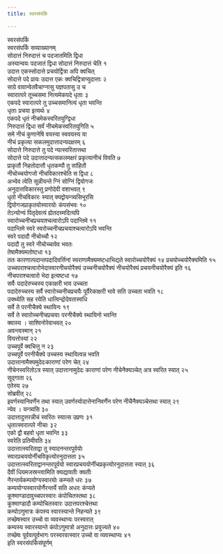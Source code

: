 ```yaml
---
title: स्वरसंपर्कि

---
```

स्वरसंपर्कि  
स्वरसंपर्कि सव्याख्यानम्  
सोदात्तं निरुदात्तं च पदजातमिति द्विधा  
अस्यान्वयः पदजातं द्विधा सोदात्तं निरुदात्तं चेति १  
उदात्त एकस्सोदात्ते प्रचयोर्द्वित्रा अपि क्वचित्  
सोदात्ते पदे प्रायः उदात्त एकः क्वचिद्वित्राप्युदात्ताः २  
साग्रे वावान्वेतवैचाग्नासु यज्ञपतासु उ च  
स्वारात्परे तूच्चसमा नित्यमेकपदे धृताः ३  
एकपदे स्वारात्परे तु उच्चसमानित्यं धृता भवन्ति  
धृताः प्रचया इत्यर्थः ४  
एकपदे धृतं नीचमेकस्वरितयुग्द्विधा  
निरुदात्तं द्विधा सर्वं नीचमेकस्वरितयुगिति ५  
समे नीचं कुणानेषि वयस्या स्ववयस्य या  
नीचं प्रकृत्या सकलमुदात्तादन्यदक्षरम् ६  
सोदात्ते निरुदात्ते तु पदे न्यत्स्वरितात्तथा  
सोदात्ते पदे उदात्तादन्यत्सकलमक्षरं प्रकृत्यानीचं विवति ७  
प्राकृतौ निहतोदात्तौ धृतकम्पौ तु सांहितौ  
नीचोच्चयोगजो नीचविकारश्चेति स द्विधा ८  
अभ्येव त्वेति सून्नीयन्ते ग्निं सोग्निं द्वियोगजः  
अनुदात्तविकारस्तु प्रणोदेवी वशाभवत् ९  
धृतो नीचविकारः स्यात् क्यद्वोयन्त्र्यसिभूरसि  
द्वियोगजप्राकृतयोस्वारयोः कंपसंभवः १०  
तेऽन्योन्यं पितृदेवत्यं ह्येतदस्मदित्यपि  
स्वारोच्चनीचप्रचयाश्चत्वारोऽपि पदान्तिमे ११  
पदान्तिमे स्वरे स्वरोच्चनीचप्रचयाश्चत्वारोऽपि भवन्ति  
स्वरे पदादौ नीचोच्चौ १२  
पदादौ तु स्वरे नीचोच्चावेव भवतः  
तेषामैक्यमतोष्टधा १३  
ततः कारणात्पदान्तपदादिवर्त्तिनां स्वराणामैक्यमष्टधाभिद्यते स्वारोच्चयोरैक्यं १४ प्रचयोच्चयोरैक्यमिति १५  
उच्चपराश्चत्वारोभेदास्वारनीचयोरैक्यं उच्चनीचयोरैक्यं नीचयोरैक्यं प्रचयनीचयोरैक्यं इति १६  
नीचपराश्चत्वारो भेदा इत्यष्टधा १७  
सर्वैः पदादेरुच्चस्य एकाक्षरी भाव उच्चता  
पदादेरुच्चस्य सर्वै स्वारोच्चनीचप्रचयैः पूर्वैरेकाक्षरी भावे सति उच्चता भवति १८  
उक्थ्येति सह रयेति धात्विन्द्रोदेवतास्वधि  
सर्वे ते परनीचैक्ये स्थायिनः १९  
सर्वे ते स्वारोच्चनीचप्रचयाः परनीचैक्ये स्थायिनो भवन्ति  
क्वास्य । साश्विनोरेवाभवत् २०  
अवन्त्वस्मान् २१  
वियत्तोस्यां २२  
उच्चपूर्वे क्वचित्तु न २३  
उच्चपूर्वे परनीचैक्ये उच्चस्य स्थायित्वन्न भवति  
उदात्तानामैक्यमुदेदःकाराणां परेण चेत् २४  
नीचेनस्वरितोऽत्र स्यात् उदात्तानामुदेदः काराणां परेण नीचेनैक्यञ्चेत् अत्र स्वरित स्यात् २५  
सूद्गाता २६  
एतेस्य २७  
सोब्रवीत् २८  
इवर्णस्यानिवर्णेन तथा स्यात् उवर्णस्योदात्तेनानिवर्णेन परेण नीचैनैक्यञ्चेत्तथा स्यात् २९  
न्येव । यन्त्र्यसि ३०  
उदात्तादुत्तरन्नीचं स्वरितः स्यात्स उप्रणः ३१  
धृतात्स्वरात्परे नीचाः ३२  
एको द्वौ बहवो धृता भवन्ति ३३  
स्वरेति प्रतिमीवति ३४  
उदात्तात्स्वरिताद्वा तु स्यादनन्तरपूर्वयोः  
स्वारप्रचययोर्नीचविकृत्योरनुदात्तता ३५  
उदात्तात्स्वरिताद्वानन्तरपूर्वयो स्वारप्रचययोर्नीचप्रकृत्योरनुदात्तता स्यात् ३६  
दैवीं धियमजस्रन्त्वामिति क्यद्यावतीः क्यतीः  
नैरन्तर्यकम्पयोग्यस्वारयोः कम्प्यते धरः ३७  
कम्पयोग्यस्वारयोर्नैरन्तर्ये सति अधरः कंप्यते  
कूश्माण्डादावुच्चपरस्वारः कंपोचितस्तथा ३८  
कूश्माण्डादौ कम्पोचितस्वारः उदात्तपरश्चेत्तथा  
कम्पोऽणुमात्रः कंपस्य स्वारस्यान्ते निहन्यते ३९  
तच्छेषस्वार उच्चो वा व्यवस्थाप्यः परस्वरात्  
कम्पस्य स्वारस्यान्ते कंपोऽणुमात्रो अनुदात्तः प्रयुज्यते ४०  
तच्छेषः पूर्ववत्पूर्वभागः परस्वरवत्स्वार उच्चो वा व्यवस्थाप्यः ४१  
                                  इति स्वरसंपर्किसंपूर्णम्
